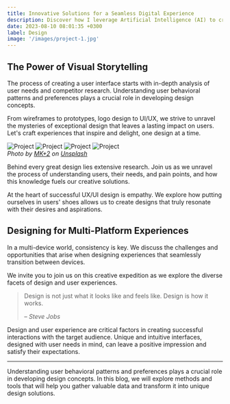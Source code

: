 ```yaml
---
title: Innovative Solutions for a Seamless Digital Experience
description: Discover how I leverage Artificial Intelligence (AI) to create tailored and personalized user experiences that adapt and evolve with each individual's unique needs and preferences.
date: 2023-08-10 08:01:35 +0300
label: Design
image: '/images/project-1.jpg'
---
```


## The Power of Visual Storytelling

The process of creating a user interface starts with in-depth analysis of user needs and competitor research. Understanding user behavioral patterns and preferences plays a crucial role in developing design concepts.

From wireframes to prototypes, logo design to UI/UX, we strive to unravel the mysteries of exceptional design that leaves a lasting impact on users. Let's craft experiences that inspire and delight, one design at a time.

<div class="gallery-box">
  <div class="gallery gallery--post">
    <img src="/images/project-example-1.jpg" loading="lazy" alt="Project">
    <img src="/images/project-example-2.jpg" loading="lazy" alt="Project">
    <img src="/images/project-example-3.jpg" loading="lazy" alt="Project">
    <img src="/images/project-example-4.jpg" loading="lazy" alt="Project">
  </div>
  <em>Photo by <a href="https://unsplash.com/@mkmasdos" target="_blank">MK+2</a> on <a href="https://unsplash.com/" target="_blank">Unsplash</a></em>
</div>

Behind every great design lies extensive research. Join us as we unravel the process of understanding users, their needs, and pain points, and how this knowledge fuels our creative solutions.

At the heart of successful UX/UI design is empathy. We explore how putting ourselves in users' shoes allows us to create designs that truly resonate with their desires and aspirations.

## Designing for Multi-Platform Experiences

In a multi-device world, consistency is key. We discuss the challenges and opportunities that arise when designing experiences that seamlessly transition between devices.

We invite you to join us on this creative expedition as we explore the diverse facets of design and user experiences.

> Design is not just what it looks like and feels like. Design is how it works.
>
> <cite>– Steve Jobs</cite>

Design and user experience are critical factors in creating successful interactions with the target audience. Unique and intuitive interfaces, designed with user needs in mind, can leave a positive impression and satisfy their expectations.

***

Understanding user behavioral patterns and preferences plays a crucial role in developing design concepts. In this blog, we will explore methods and tools that will help you gather valuable data and transform it into unique design solutions.